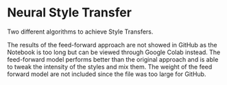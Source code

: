 # Neural Style Transfer
Two different algorithms to achieve Style Transfers. 

The results of the feed-forward approach are not showed in GitHub as the Notebook is too long but can be viewed through Google Colab instead. The feed-forward model performs better than the original approach and is able to tweak the intensity of the styles and mix them. 
The weight of the feed forward model are not included since the file was too large for GitHub. 


